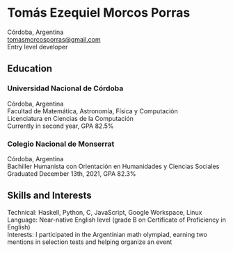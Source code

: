 # Tomás Ezequiel Morcos Porras
Córdoba, Argentina \
tomasmorcosporras@gmail.com \
Entry level developer
## Education
### Universidad Nacional de Córdoba
Córdoba, Argentina \
Facultad de Matemática, Astronomía, Física y Computación \
Licenciatura en Ciencias de la Computación \
Currently in second year, GPA 82.5% 
### Colegio Nacional de Monserrat
Córdoba, Argentina \
Bachiller Humanista con Orientación en Humanidades y Ciencias Sociales \
Graduated December 13th, 2021, GPA 82.3%
## Skills and Interests
Technical: Haskell, Python, C, JavaScript, Google Workspace, Linux \
Language: Near-native English level (grade B on Certificate of Proficiency in English) \
Interests: I participated in the Argentinian math olympiad, earning two mentions in selection tests and helping organize an event
